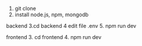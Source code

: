 1. git clone
2. install node.js, npm, mongodb

backend
3.cd backend
4 edit file .env
5. npm run dev

frontend
3. cd frontend
4. npm run dev